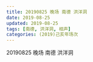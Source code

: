 ```yaml
---
title: 20190825 晚场 南德 洪洋洞
date: 2019-08-25
updated: 2019-08-25
tags: [南德, 洪洋洞, 相声]
categories: (2019)己亥年场次
---
```

20190825 晚场 南德 洪洋洞
